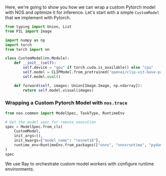 Here, we're going to show you how we can wrap a custom Pytorch model with NOS and optimize it for inference. Let's start with a simple `CustomModel` that we implement with Pytorch.


```python
from typing import Union, List
from PIL import Image

import numpy as np
import torch
from torch import nn

class CustomModel(nn.Module):
	def __init__(self):
		self.device = "gpu" if torch.cuda.is_available() else "cpu"
		self.model = CLIPModel.from_pretrained("openai/clip-vit-base-patch32").to(self.device)
		self.model.eval()

	def forward(self, images: Union[Image.Image, np.ndarray]):
		return self.model.visual(images)
```

### Wrapping a Custom Pytorch Model with `nos.trace`

```python
from nos.common import ModelSpec, TaskType, RuntimeEnv

# Get the model spec for remote execution
spec = ModelSpec.from_cls(
    CustomModel,
    init_args=(),
    init_kwargs={"model_name": "resnet18"},
    runtime_env=RuntimeEnv.from_packages(["onnx", "onnxruntime", "pydantic<2"]),
)
spec
```

We use Ray to orchestrate custom model workers with configure runtime environments.
